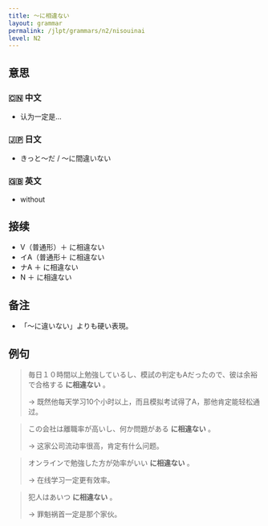 ```yaml
---
title: 〜に相違ない
layout: grammar
permalink: /jlpt/grammars/n2/nisouinai
level: N2
---
```


## 意思

### 🇨🇳 中文

- 认为一定是...

### 🇯🇵 日文

- きっと〜だ / 〜に間違いない

### 🇬🇧 英文

- without

## 接续

- V（普通形）＋ に相違ない
- イA（普通形＋ に相違ない
- ナA ＋ に相違ない
- N ＋ に相違ない

## 备注

- 「〜に違いない」よりも硬い表現。

## 例句

> 毎日１０時間以上勉強しているし、模試の判定もAだったので、彼は余裕で合格する **に相違ない** 。
>
> → 既然他每天学习10个小时以上，而且模拟考试得了A，那他肯定能轻松通过。

> この会社は離職率が高いし、何か問題がある **に相違ない** 。
>
> → 这家公司流动率很高，肯定有什么问题。

> オンラインで勉強した方が効率がいい **に相違ない** 。
>
> → 在线学习一定更有效率。

> 犯人はあいつ **に相違ない** 。
>
> → 罪魁祸首一定是那个家伙。

